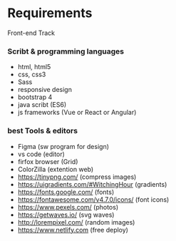 # Requirements
Front-end Track

### Scribt & programming languages 
- html, html5
- css, css3
- Sass 
- responsive design
- bootstrap 4
- java scribt (ES6)
- js frameworks (Vue or React or Angular)

### best Tools & editors
- Figma (sw program for design)
- vs code (editor)
- firfox browser (Grid)
- ColorZilla (extention web)
- https://tinypng.com/ (compress images)
- https://uigradients.com/#WitchingHour (gradients)
- https://fonts.google.com/ (fonts)
- https://fontawesome.com/v4.7.0/icons/ (font icons)
- https://www.pexels.com/ (photos)
- https://getwaves.io/ (svg waves)
- http://lorempixel.com/ (random images)
- https://www.netlify.com (free deploy)
